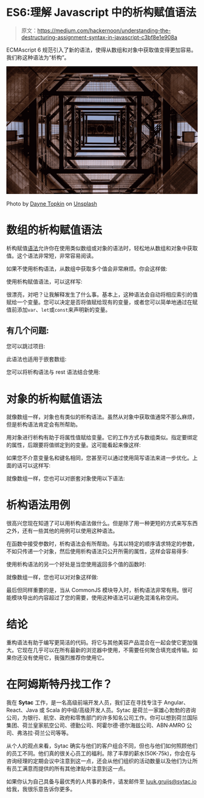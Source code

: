 # ES6:理解 Javascript 中的析构赋值语法

> 原文：<https://medium.com/hackernoon/understanding-the-destructuring-assignment-syntax-in-javascript-c3bf8e1e908a>

ECMAscript 6 规范引入了新的语法，使得从数组和对象中获取值变得更加容易。我们称这种语法为“析构”。

![](img/4eda65ab018f6fc3a9a2567b867acca8.png)

Photo by [Dayne Topkin](https://unsplash.com/photos/Sk-C-om9Jz8?utm_source=unsplash&utm_medium=referral&utm_content=creditCopyText) on [Unsplash](https://unsplash.com/search/photos/construction-site?utm_source=unsplash&utm_medium=referral&utm_content=creditCopyText)

# 数组的析构赋值语法

析构赋值[语法](https://hackernoon.com/tagged/syntex)允许你在使用类似数组或对象的语法时，轻松地从数组和对象中获取值。这个语法非常短，非常容易阅读。

如果不使用析构语法，从数组中获取多个值会非常麻烦。你会这样做:

使用析构赋值语法，可以这样写:

很漂亮，对吧？让我解释发生了什么事。基本上，这种语法会自动将相应索引的值赋给一个变量。您可以决定是否将值赋给现有的变量，或者您可以简单地通过在赋值前添加`var`、`let`或`const`来声明新的变量。

## 有几个问题:

您可以跳过项目:

此语法也适用于嵌套数组:

您可以将析构语法与 rest 语法结合使用:

# 对象的析构赋值语法

就像数组一样，对象也有类似的析构语法。虽然从对象中获取值通常不那么麻烦，但是析构语法肯定会有所帮助。

用对象进行析构有助于将属性值赋给变量。它的工作方式与数组类似。指定要绑定的属性，后跟要将值绑定到的变量。这可能看起来像这样:

如果您不介意变量名和键名相同，您甚至可以通过使用简写语法来进一步优化。上面的话可以这样写:

就像数组一样，您也可以对嵌套对象使用以下语法:

# 析构语法用例

很高兴您现在知道了可以用析构语法做什么。但是除了用一种更短的方式来写东西之外，还有一些其他的用例可以使用这种语法。

在函数中接受参数时，析构语法会有所帮助。与其以特定的顺序请求特定的参数，不如只传递一个对象，然后使用析构语法只公开所需的属性，这样会容易得多:

使用析构语法的另一个好处是当您使用返回多个值的函数时:

就像数组一样，您也可以对对象这样做:

最后但同样重要的是，当从 CommonJS 模块导入时，析构语法非常有用。很可能模块导出的内容超过了您的需要，使用这种语法可以避免混淆名称空间。

# 结论

重构语法有助于编写更简洁的代码。将它与其他美容产品混合在一起会使它更加强大。它现在几乎可以在所有最新的浏览器中使用，不需要任何聚合填充或传输。如果你还没有使用它，我强烈推荐你使用它。

# 在阿姆斯特丹找工作？

我在 **Sytac** 工作，是一名高级前端开发人员，我们正在寻找专注于 Angular、React、Java 或 Scala 的中级/高级开发人员。Sytac 是荷兰一家雄心勃勃的咨询公司，为银行、航空、政府和零售部门的许多知名公司工作。你可以想到荷兰国际集团、荷兰皇家航空公司、德勤公司、阿霍尔德·德尔海兹公司、ABN·AMRO 公司、弗洛拉·荷兰公司等等。

从个人的观点来看，Sytac 确实与他们的客户组合不同，但也与他们如何照顾他们的员工不同。他们真的很关心员工的福利。除了丰厚的薪水(50K-75k)，你会在与咨询经理的定期会议中注意到这一点，还会从他们组织的活动数量以及他们为让所有员工满意而提供的所有其他津贴中注意到这一点。

如果你认为自己具备与最优秀的人共事的条件，请发邮件至 [luuk.gruijs@sytac.io](mailto:luuk.gruijs@sytac.io) 给我，我很乐意告诉你更多。